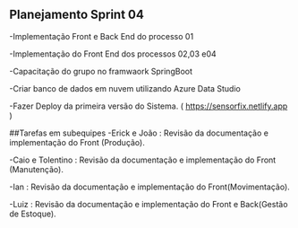 ## Planejamento Sprint 04 
-Implementação Front e Back End do processo 01

-Implementação do Front End dos processos 02,03 e04

-Capacitação do grupo no framwaork SpringBoot

-Criar banco de dados em nuvem utilizando Azure Data Studio 

-Fazer Deploy da primeira versão do Sistema. ( https://sensorfix.netlify.app )

##Tarefas em subequipes
-Erick e João : Revisão da documentação e implementação do Front (Produção).

-Caio e Tolentino : Revisão da documentação e implementação do Front (Manutenção).

-Ian : Revisão da documentação e implementação do Front(Movimentação).

-Luiz : Revisão da documentação e implementação do Front e Back(Gestão de Estoque).
